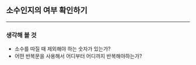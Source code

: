 ## 소수인지의 여부 확인하기

---


### 생각해 볼 것

- 소수를 따질 때 제외해야 하는 숫자가 있는가?
- 어떤 반복문을 사용해서 어디부터 어디까지 반복해야하는가?

